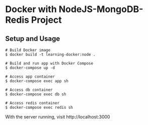 # Docker with NodeJS-MongoDB-Redis Project

## Setup and Usage

```
# Build Docker image
$ docker build -t learning-docker:node .

# Build and run app with Docker Compose
$ docker-compose up -d

# Access app container
$ docker-compose exec app sh

# Access db container
$ docker-compose exec db sh

# Access redis container
$ docker-compose exec redis sh
```

With the server running, visit http://localhost:3000
